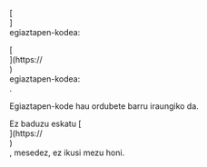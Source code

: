 [<br host>]<br action>egiaztapen-kodea:<br code>

[<br host>](https://<br host>)<br action>egiaztapen-kodea:<br code>.

Egiaztapen-kode hau ordubete barru iraungiko da.

Ez baduzu eskatu [<br host>](https://<br host>)<br action>, mesedez, ez ikusi mezu honi.
